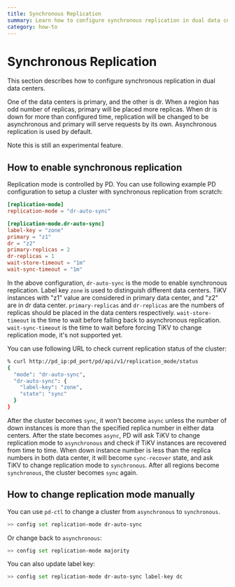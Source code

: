 ```yaml
---
title: Synchronous Replication
summary: Learn how to configure synchronous replication in dual data centers.
category: how-to
---
```


# Synchronous Replication

This section describes how to configure synchronous replication in dual data centers.

One of the data centers is primary, and the other is dr. When a region has odd number of replicas, primary will be placed more replicas. When dr is down for more than configured time, replication will be changed to be asynchronous and primary will serve requests by its own. Asynchronous replication is used by default.

Note this is still an experimental feature.

## How to enable synchronous replication

Replication mode is controlled by PD. You can use following example PD configuration to setup a cluster with synchronous replication from scratch:

```toml
[replication-mode]
replication-mode = "dr-auto-sync"

[replication-mode.dr-auto-sync]
label-key = "zone"
primary = "z1"
dr = "z2"
primary-replicas = 2
dr-replicas = 1
wait-store-timeout = "1m"
wait-sync-timeout = "1m"
```

In the above configuration, `dr-auto-sync` is the mode to enable synchronous replication. Label key `zone` is used to distinguish different data centers. TiKV instances with "z1" value are considered in primary data center, and "z2" are in dr data center. `primary-replicas` and `dr-replicas` are the numbers of replicas should be placed in the data centers respectively. `wait-store-timeout` is the time to wait before falling back to asynchronous replication. `wait-sync-timeout` is the time to wait before forcing TiKV to change replication mode, it's not supported yet.

You can use following URL to check current replication status of the cluster:
```bash
% curl http://pd_ip:pd_port/pd/api/v1/replication_mode/status
{
  "mode": "dr-auto-sync",
  "dr-auto-sync": {
    "label-key": "zone",
    "state": "sync"
  }
}
```

After the cluster becomes `sync`, it won't become `async` unless the number of down instances is more than the specified replica number in either data centers. After the state becomes `async`, PD will ask TiKV to change replication mode to `asynchronous` and check if TiKV instances are recovered from time to time. When down instance number is less than the replica numbers in both data center, it will become `sync-recover` state, and ask TiKV to change replication mode to `synchronous`. After all regions become `synchronous`, the cluster becomes `sync` again.

## How to change replication mode manually

You can use `pd-ctl` to change a cluster from `asynchronous` to `synchronous`.

```bash
>> config set replication-mode dr-auto-sync
```

Or change back to `asynchronous`:

```bash
>> config set replication-mode majority
```

You can also update label key:

```bash
>> config set replication-mode dr-auto-sync label-key dc
```
